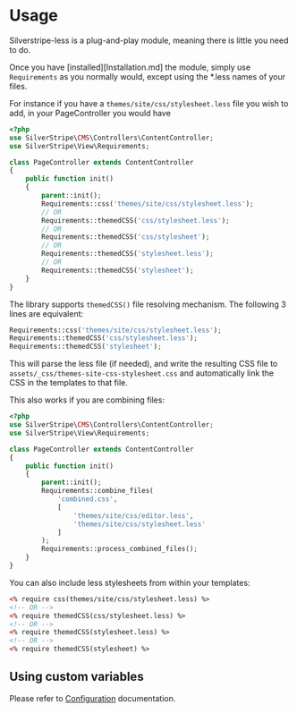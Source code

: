 # Usage

Silverstripe-less is a plug-and-play module, meaning there is little you need to do.

Once you have [installed][Installation.md] the module, simply use `Requirements` as you normally would, except using the *.less names of your files.

For instance if you have a `themes/site/css/stylesheet.less` file you wish to add, in your PageController you would have
```php
<?php
use SilverStripe\CMS\Controllers\ContentController;
use SilverStripe\View\Requirements;

class PageController extends ContentController
{
    public function init()
    {
        parent::init();
        Requirements::css('themes/site/css/stylesheet.less');
        // OR
        Requirements::themedCSS('css/stylesheet.less');
        // OR
        Requirements::themedCSS('css/stylesheet');
        // OR
        Requirements::themedCSS('stylesheet.less');
        // OR
        Requirements::themedCSS('stylesheet');
    }
}
```

The library supports `themedCSS()` file resolving mechanism. The following 3 lines are equivalent:
```php
Requirements::css('themes/site/css/stylesheet.less');
Requirements::themedCSS('css/stylesheet.less');
Requirements::themedCSS('stylesheet');
```

This will parse the less file (if needed), and write the resulting CSS file to `assets/_css/themes-site-css-stylesheet.css`
and automatically link the CSS in the templates to that file.

This also works if you are combining files:

```php
<?php
use SilverStripe\CMS\Controllers\ContentController;
use SilverStripe\View\Requirements;

class PageController extends ContentController
{
    public function init()
    {
        parent::init();
        Requirements::combine_files(
            'combined.css',
            [
                'themes/site/css/editor.less',
                'themes/site/css/stylesheet.less'
            ]
        );
        Requirements::process_combined_files();
    }
}
```


You can also include less stylesheets from within your templates:

```html
<% require css(themes/site/css/stylesheet.less) %>
<!-- OR -->
<% require themedCSS(css/stylesheet.less) %>
<!-- OR -->
<% require themedCSS(stylesheet.less) %>
<!-- OR -->
<% require themedCSS(stylesheet) %>
```

## Using custom variables

Please refer to [Configuration](Configuration.md) documentation.
